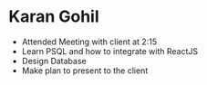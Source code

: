 # Karan Gohil

- Attended Meeting with client at 2:15
- Learn PSQL and how to integrate with ReactJS
- Design Database 
- Make plan to present to the client